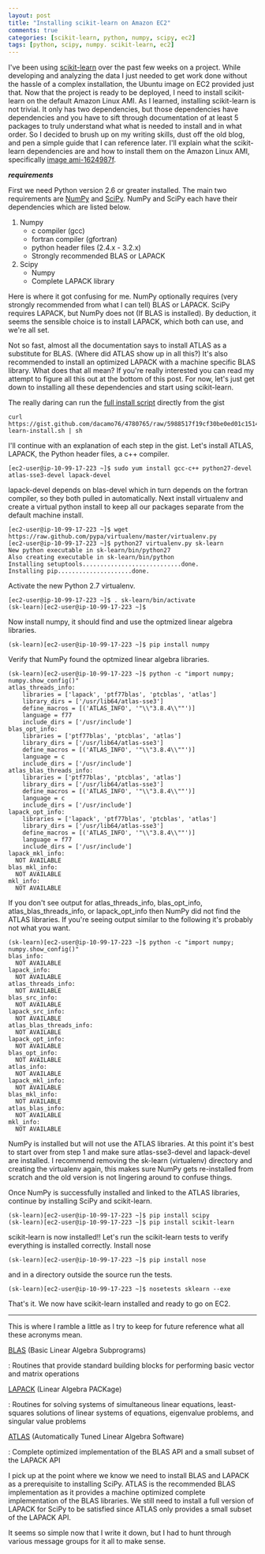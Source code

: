 ```yaml
---
layout: post
title: "Installing scikit-learn on Amazon EC2"
comments: true
categories: [scikit-learn, python, numpy, scipy, ec2]
tags: [python, scipy, numpy. scikit-learn, ec2]
---
```


I've been using [scikit-learn](http://scikit-learn.org) over the past few weeks on a project.
While developing and analyzing the data I just needed to get work done without the hassle of a complex installation, the Ubuntu image on EC2 provided just that.
Now that the project is ready to be deployed, I need to install scikit-learn on the default Amazon Linux AMI.
As I learned, installing scikit-learn is not trivial.
It only has two dependencies, but those dependencies have dependencies and you have to sift through documentation
of at least 5 packages to truly understand what what is needed to install and in what order.
So I decided to brush up on my writing skills, dust off the old blog, and pen a simple guide that I can reference later.
I'll explain what the scikit-learn dependencies are and how to install them on the Amazon Linux AMI, specifically [image ami-1624987f](http://aws.amazon.com/amazon-linux-ami/).

***requirements***

First we need Python version 2.6 or greater installed.
The main two requirements are [NumPy](http://www.numpy.org) and [SciPy](http://www.scipy.org).
NumPy and SciPy each have their dependencies which are listed below.

1. Numpy
    * c compiler (gcc)
    * fortran compiler (gfortran)
    * python header files (2.4.x - 3.2.x)
    * Strongly recommended BLAS or LAPACK
2. Scipy
    * Numpy
    * Complete LAPACK library

<!-- more -->

Here is where it got confusing for me. NumPy optionally requires (very strongly recommended from what I can tell) BLAS or LAPACK.
SciPy requires LAPACK, but NumPy does not (If BLAS is installed).
By deduction, it seems the sensible choice is to install LAPACK, which both can use, and we're all set.

Not so fast, almost all the documentation says to install ATLAS as a substitute for BLAS. (Where did ATLAS show up in all this?)
It's also recommended to install an optimized LAPACK with a machine specific BLAS library.
What does that all mean?
If you're really interested you can read my attempt to figure all this out at the bottom of this post.
For now, let's just get down to installing all these dependencies and start using scikit-learn.

The really daring can run the [full install script](https://gist.github.com/dacamo76/4780765) directly from the gist

```
curl https://gist.github.com/dacamo76/4780765/raw/5988517f19cf30be0ed01c1514498fab7619ee9d/scikit-learn-install.sh | sh
```

I'll continue with an explanation of each step in the gist.
Let's install ATLAS, LAPACK, the Python header files, a c++ compiler.

```
[ec2-user@ip-10-99-17-223 ~]$ sudo yum install gcc-c++ python27-devel atlas-sse3-devel lapack-devel
```

lapack-devel depends on blas-devel which in turn depends on the fortran compiler, so they both pulled in automatically. 
Next install virtualenv and create a virtual python install to keep all our packages separate from the default machine install.


```
[ec2-user@ip-10-99-17-223 ~]$ wget https://raw.github.com/pypa/virtualenv/master/virtualenv.py
[ec2-user@ip-10-99-17-223 ~]$ python27 virtualenv.py sk-learn
New python executable in sk-learn/bin/python27
Also creating executable in sk-learn/bin/python
Installing setuptools............................done.
Installing pip.....................done.
```
Activate the new Python 2.7 virtualenv.

```
[ec2-user@ip-10-99-17-223 ~]$ . sk-learn/bin/activate
(sk-learn)[ec2-user@ip-10-99-17-223 ~]$
```

Now install numpy, it should find and use the optmized linear algebra libraries.

```
(sk-learn)[ec2-user@ip-10-99-17-223 ~]$ pip install numpy
```

Verify that NumPy found the optmized linear algebra libraries.

```
(sk-learn)[ec2-user@ip-10-99-17-223 ~]$ python -c "import numpy; numpy.show_config()"
atlas_threads_info:
    libraries = ['lapack', 'ptf77blas', 'ptcblas', 'atlas']
    library_dirs = ['/usr/lib64/atlas-sse3']
    define_macros = [('ATLAS_INFO', '"\\"3.8.4\\""')]
    language = f77
    include_dirs = ['/usr/include']
blas_opt_info:
    libraries = ['ptf77blas', 'ptcblas', 'atlas']
    library_dirs = ['/usr/lib64/atlas-sse3']
    define_macros = [('ATLAS_INFO', '"\\"3.8.4\\""')]
    language = c
    include_dirs = ['/usr/include']
atlas_blas_threads_info:
    libraries = ['ptf77blas', 'ptcblas', 'atlas']
    library_dirs = ['/usr/lib64/atlas-sse3']
    define_macros = [('ATLAS_INFO', '"\\"3.8.4\\""')]
    language = c
    include_dirs = ['/usr/include']
lapack_opt_info:
    libraries = ['lapack', 'ptf77blas', 'ptcblas', 'atlas']
    library_dirs = ['/usr/lib64/atlas-sse3']
    define_macros = [('ATLAS_INFO', '"\\"3.8.4\\""')]
    language = f77
    include_dirs = ['/usr/include']
lapack_mkl_info:
  NOT AVAILABLE
blas_mkl_info:
  NOT AVAILABLE
mkl_info:
  NOT AVAILABLE
```

If you don't see output for atlas_threads_info, blas_opt_info, atlas_blas_threads_info, or lapack_opt_info then
NumPy did not find the ATLAS libraries.
If you're seeing output similar to the following it's probably not what you want.

```
(sk-learn)[ec2-user@ip-10-99-17-223 ~]$ python -c "import numpy; numpy.show_config()"
blas_info:
  NOT AVAILABLE
lapack_info:
  NOT AVAILABLE
atlas_threads_info:
  NOT AVAILABLE
blas_src_info:
  NOT AVAILABLE
lapack_src_info:
  NOT AVAILABLE
atlas_blas_threads_info:
  NOT AVAILABLE
lapack_opt_info:
  NOT AVAILABLE
blas_opt_info:
  NOT AVAILABLE
atlas_info:
  NOT AVAILABLE
lapack_mkl_info:
  NOT AVAILABLE
blas_mkl_info:
  NOT AVAILABLE
atlas_blas_info:
  NOT AVAILABLE
mkl_info:
  NOT AVAILABLE
```

NumPy is installed but will not use the ATLAS libraries.
At this point it's best to start over from step 1 and make sure atlas-sse3-devel and lapack-devel are installed.
I recommend removing the sk-learn (virtualenv) directory and creating the virtualenv again, this makes sure NumPy
gets re-installed from scratch and the old version is not lingering around to confuse things.

Once NumPy is successfully installed and linked to the ATLAS libraries, continue by installing SciPy and scikit-learn.

```
(sk-learn)[ec2-user@ip-10-99-17-223 ~]$ pip install scipy
(sk-learn)[ec2-user@ip-10-99-17-223 ~]$ pip install scikit-learn
```

scikit-learn is now installed!!
Let's run the scikit-learn tests to verify everything is installed correctly.
Install nose

```
(sk-learn)[ec2-user@ip-10-99-17-223 ~]$ pip install nose
```

and in a directory outside the source run the tests.

```
(sk-learn)[ec2-user@ip-10-99-17-223 ~]$ nosetests sklearn --exe
```

That's it. We now have scikit-learn installed and ready to go on EC2.

---
This is where I ramble a little as I try to keep for future reference what all these acronyms mean.

[BLAS](http://www.netlib.org/blas/) (Basic Linear Algebra Subprograms)

:   Routines that provide standard building blocks for performing basic vector and matrix operations

[LAPACK](http://www.netlib.org/lapack/) (Linear Algebra PACKage)

:   Routines for solving systems of simultaneous linear equations, least-squares solutions of linear systems of equations, eigenvalue problems, and singular value problems

[ATLAS](http://math-atlas.sourceforge.net) (Automatically Tuned Linear Algebra Software)

:   Complete optimized implementation of the BLAS API and a small subset of the LAPACK API

I pick up at the point where we know we need to install BLAS and LAPACK as a prerequisite to installing SciPy.
ATLAS is the recommended BLAS implementation as it provides a machine optimized complete implementation of the BLAS libraries.
We still need to install a full version of LAPACK for SciPy to be satisfied since ATLAS only provides a small subset of the LAPACK API.

It seems so simple now that I write it down, but I had to hunt through various message groups for it all to make sense.
